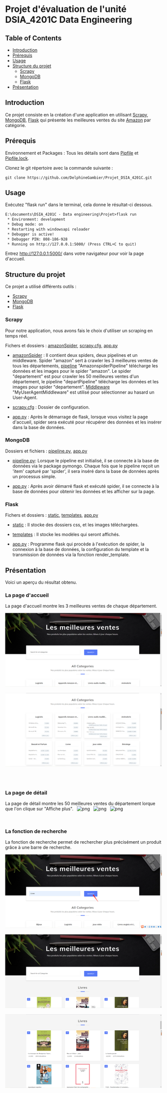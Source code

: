 # Projet d'évaluation de l'unité DSIA_4201C Data Engineering 

## Table of Contents

- [Introduction](#introduction)
- [Prérequis](#prérequis )
- [Usage](#usage)
- [Structure du projet](#structure-du-projet)
  * [Scrapy](#scrapy)
  * [MongoDB](#mongodb)
  * [Flask](#flask)
- [Présentation](#présentation)

## Introduction 

Ce projet consiste en la création d'une application en utilisant [Scrapy](https://docs.scrapy.org/en/latest/), [MongoDB](https://docs.mongodb.com/manual/), [Flask](https://flask.palletsprojects.com/en/1.1.x/) qui présente les meilleures ventes du site [Amazon](http://www.amazon.com) par catégorie.

## Prérequis 

Environnement et Packages : Tous les détails sont dans [Pipfile](https://github.com/DelphineGambier/Projet_DSIA_4201C/blob/main/Pipfile) et [Pipfile.lock](https://github.com/DelphineGambier/Projet_DSIA_4201C/blob/main/Pipfile.lock).

Clonez le git répertoire avec la commande suivante :

```
git clone https://github.com/DelphineGambier/Projet_DSIA_4201C.git
```

## Usage

Exécutez "flask run" dans le terminal, cela donne le résultat-ci dessous.

```
E:\documents\DSIA_4201C - Data engineering\Projet>flask run
 * Environment: development
 * Debug mode: on
 * Restarting with windowsapi reloader
 * Debugger is active!
 * Debugger PIN: 808-186-928
 * Running on http://127.0.0.1:5000/ (Press CTRL+C to quit)

```
Entrez http://127.0.0.1:5000/ dans votre navigateur pour voir la page d'accueil.

## Structure du projet 

Ce projet a utilisé différents outils : 
- [Scrapy](https://docs.scrapy.org/en/latest/) 
- [MongoDB](https://docs.mongodb.com/manual/) 
- [Flask](https://flask.palletsprojects.com/en/1.1.x/)

### Scrapy 

Pour notre application, nous avons fais le choix d'utiliser un scraping en temps réel.

Fichers et dossiers : [amazonSpider](https://github.com/DelphineGambier/Projet_DSIA_4201C/tree/main/amazonSpider), [scrapy.cfg](https://github.com/DelphineGambier/Projet_DSIA_4201C/blob/main/scrapy.cfg), [app.py](https://github.com/DelphineGambier/Projet_DSIA_4201C/blob/main/app.py)

- [amazonSpider](https://github.com/DelphineGambier/Projet_DSIA_4201C/tree/main/amazonSpider) : Il contient deux spiders, deux pipelines et un middleware. Spider "amazon" sert à crawler les 3 meilleures ventes de tous les départements, [pipeline](https://github.com/DelphineGambier/Projet_DSIA_4201C/blob/main/amazonSpider/pipelines.py) "AmazonspiderPipeline" télécharge les données et les images pour le spider "amazon".
Le spider "departement" est pour crawler les 50 meilleures ventes d'un département, le pipeline "departPipeline" télécharge les données et les images pour spider "departement". [Middleware](https://github.com/DelphineGambier/Projet_DSIA_4201C/blob/main/amazonSpider/middlewares.py) "MyUserAgentMiddleware" est utilisé pour sélectionner au hasard un User-Agent.

- [scrapy.cfg](https://github.com/DelphineGambier/Projet_DSIA_4201C/blob/main/scrapy.cfg) : Dossier de configuration.

- [app.py](https://github.com/DelphineGambier/Projet_DSIA_4201C/blob/main/app.py) : Après le démarrage de flask, lorsque vous visitez la page d'accueil, spider sera exécuté pour récupérer des données et les insérer dans la base de données.


### MongoDB

Dossiers et fichiers : [pipeline.py](https://github.com/DelphineGambier/Projet_DSIA_4201C/blob/main/amazonSpider/pipelines.py), [app.py](https://github.com/DelphineGambier/Projet_DSIA_4201C/blob/main/app.py)

- [pipeline.py](https://github.com/DelphineGambier/Projet_DSIA_4201C/blob/main/amazonSpider/pipelines.py): Lorsque le pipeline est initialisé, il se connecte à la base de données via le package pymongo. Chaque fois que le pipeline reçoit un 'item' capturé par 'spider', il sera inséré dans la base de données après un processus simple.

- [app.py](https://github.com/DelphineGambier/Projet_DSIA_4201C/blob/main/app.py) : Après avoir démarré flask et exécuté spider, il se connecte à la base de données pour obtenir les données et les afficher sur la page.

### Flask

Fichers et dossiers : [static](https://github.com/DelphineGambier/Projet_DSIA_4201C/tree/main/static), [templates](https://github.com/DelphineGambier/Projet_DSIA_4201C/tree/main/templates), [app.py](https://github.com/DelphineGambier/Projet_DSIA_4201C/blob/main/app.py)

- [static](https://github.com/DelphineGambier/Projet_DSIA_4201C/tree/main/static) : Il stocke des dossiers css, et les images téléchargées.

- [templates](https://github.com/DelphineGambier/Projet_DSIA_4201C/tree/main/templates) : Il stocke les modèles qui seront affichés.

- [app.py](https://github.com/DelphineGambier/Projet_DSIA_4201C/blob/main/app.py) : Programme flask qui procède à l'exécution de spider, la connexion à la base de données, la configuration du template et la transmission de données via la fonction render_template.

## Présentation

Voici un aperçu du résultat obtenu.

### La page d'accueil 
La page d'accueil montre les 3 meilleures ventes de chaque département.

![png](img_presentation/la%20page%20d'accueil1.png)
&nbsp; 
![png](img_presentation/la%20page%20d'accueil2.png)

 &nbsp;  
 &nbsp;
### La page de détail
La page de détail montre les 50 meilleures ventes du département lorque que l'on clique sur "Affiche plus".
&nbsp; 
![png](img_presentation/la%20page%20de%20détail1.png)
&nbsp; 
![png](img_presentation/la%20page%20de%20détail2.png)
&nbsp; 
![png](img_presentation/la%20page%20de%20détail3.png)

 &nbsp; 
 &nbsp;
### La fonction de recherche
La fonction de recherche permet de rechercher plus précisément un produit grâce à une barre de recherche.

![png](img_presentation/recherche1.png)
&nbsp; 
![png](img_presentation/recherche2.png)
&nbsp; 
![png](img_presentation/recherche3.png)
&nbsp; 


